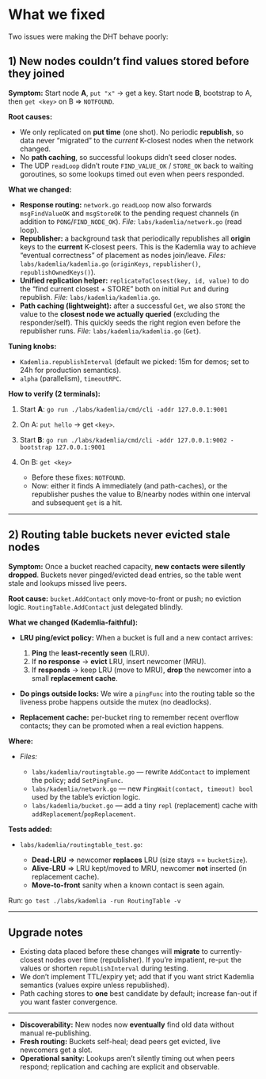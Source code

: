 # What we fixed

Two issues were making the DHT behave poorly:

## 1) New nodes couldn’t find values stored **before** they joined

**Symptom:** Start node **A**, `put "x"` → get a key. Start node **B**, bootstrap to A, then `get <key>` on B ⇒ `NOTFOUND`.

**Root causes:**

* We only replicated on **put time** (one shot). No periodic **republish**, so data never “migrated” to the *current* K-closest nodes when the network changed.
* No **path caching**, so successful lookups didn’t seed closer nodes.
* The UDP `readLoop` didn’t route `FIND_VALUE_OK` / `STORE_OK` back to waiting goroutines, so some lookups timed out even when peers responded.

**What we changed:**

* **Response routing:** `network.go` `readLoop` now also forwards `msgFindValueOK` and `msgStoreOK` to the pending request channels (in addition to `PONG`/`FIND_NODE_OK`).
  *File:* `labs/kademlia/network.go` (read loop).
* **Republisher:** a background task that periodically republishes all **origin** keys to the **current** K-closest peers. This is the Kademlia way to achieve “eventual correctness” of placement as nodes join/leave.
  *Files:* `labs/kademlia/kademlia.go` (`originKeys`, `republisher()`, `republishOwnedKeys()`).
* **Unified replication helper:** `replicateToClosest(key, id, value)` to do the “find current closest + STORE” both on initial `Put` and during republish.
  *File:* `labs/kademlia/kademlia.go`.
* **Path caching (lightweight):** after a successful `Get`, we also `STORE` the value to the **closest node we actually queried** (excluding the responder/self). This quickly seeds the right region even before the republisher runs.
  *File:* `labs/kademlia/kademlia.go` (`Get`).

**Tuning knobs:**

* `Kademlia.republishInterval` (default we picked: 15m for demos; set to 24h for production semantics).
* `alpha` (parallelism), `timeoutRPC`.

**How to verify (2 terminals):**

1. Start **A**: `go run ./labs/kademlia/cmd/cli -addr 127.0.0.1:9001`
2. On A: `put hello` → get `<key>`.
3. Start **B**: `go run ./labs/kademlia/cmd/cli -addr 127.0.0.1:9002 -bootstrap 127.0.0.1:9001`
4. On B: `get <key>`

   * Before these fixes: `NOTFOUND`.
   * Now: either it finds A immediately (and path-caches), or the republisher pushes the value to B/nearby nodes within one interval and subsequent `get` is a hit.

---

## 2) Routing table buckets never evicted stale nodes

**Symptom:** Once a bucket reached capacity, **new contacts were silently dropped**. Buckets never pinged/evicted dead entries, so the table went stale and lookups missed live peers.

**Root cause:** `bucket.AddContact` only move-to-front or push; no eviction logic. `RoutingTable.AddContact` just delegated blindly.

**What we changed (Kademlia-faithful):**

* **LRU ping/evict policy:** When a bucket is full and a new contact arrives:

  1. **Ping** the **least-recently seen** (LRU).
  2. If **no response** → **evict** LRU, insert newcomer (MRU).
  3. If **responds** → keep LRU (move to MRU), **drop** the newcomer into a small **replacement cache**.
* **Do pings outside locks:** We wire a `pingFunc` into the routing table so the liveness probe happens outside the mutex (no deadlocks).
* **Replacement cache:** per-bucket ring to remember recent overflow contacts; they can be promoted when a real eviction happens.

**Where:**

* *Files:*

  * `labs/kademlia/routingtable.go` — rewrite `AddContact` to implement the policy; add `SetPingFunc`.
  * `labs/kademlia/network.go` — new `PingWait(contact, timeout) bool` used by the table’s eviction logic.
  * `labs/kademlia/bucket.go` — add a tiny `repl` (replacement) cache with `addReplacement`/`popReplacement`.

**Tests added:**

* `labs/kademlia/routingtable_test.go`:

  * **Dead-LRU** ⇒ newcomer **replaces** LRU (size stays == `bucketSize`).
  * **Alive-LRU** ⇒ LRU kept/moved to MRU, newcomer **not** inserted (in replacement cache).
  * **Move-to-front** sanity when a known contact is seen again.

Run: `go test ./labs/kademlia -run RoutingTable -v`

---

## Upgrade notes

* Existing data placed before these changes will **migrate** to currently-closest nodes over time (republisher). If you’re impatient, re-`put` the values or shorten `republishInterval` during testing.
* We don’t implement TTL/expiry yet; add that if you want strict Kademlia semantics (values expire unless republished).
* Path caching stores to **one** best candidate by default; increase fan-out if you want faster convergence.

---

* **Discoverability:** New nodes now **eventually** find old data without manual re-publishing.
* **Fresh routing:** Buckets self-heal; dead peers get evicted, live newcomers get a slot.
* **Operational sanity:** Lookups aren’t silently timing out when peers respond; replication and caching are explicit and observable.

